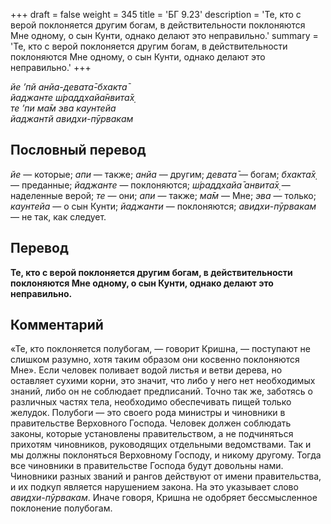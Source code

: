 +++
draft = false
weight = 345
title = 'БГ 9.23'
description = 'Те, кто с верой поклоняется другим богам, в действительности поклоняются Мне одному, о сын Кунти, однако делают это неправильно.'
summary = 'Те, кто с верой поклоняется другим богам, в действительности поклоняются Мне одному, о сын Кунти, однако делают это неправильно.'
+++

_йе ’пй анйа-девата̄-бхакта̄  
йаджанте ш́раддхайа̄нвита̄х̣  
те ’пи ма̄м эва каунтейа  
йаджантй авидхи-пӯрвакам_

## Пословный перевод

_йе_ — которые; _апи_ — также; _анйа_ — другим; _девата̄_ — богам; _бхакта̄х̣_ — преданные; _йаджанте_ — поклоняются; _ш́раддхайа̄_ _анвита̄х̣_ — наделенные верой; _те_ — они; _апи_ — также; _ма̄м_ — Мне; _эва_ — только; _каунтейа_ — о сын Кунти; _йаджанти_ — поклоняются; _авидхи_\-_пӯрвакам_ — не так, как следует.

## Перевод

**Те, кто с верой поклоняется другим богам, в действительности поклоняются Мне одному, о сын Кунти, однако делают это неправильно.**

## Комментарий

«Те, кто поклоняется полубогам, — говорит Кришна, — поступают не слишком разумно, хотя таким образом они косвенно поклоняются Мне». Если человек поливает водой листья и ветви дерева, но оставляет сухими корни, это значит, что либо у него нет необходимых знаний, либо он не соблюдает предписаний. Точно так же, заботясь о различных частях тела, необходимо обеспечивать пищей только желудок. Полубоги — это своего рода министры и чиновники в правительстве Верховного Господа. Человек должен соблюдать законы, которые установлены правительством, а не подчиняться прихотям чиновников, руководящих отдельными ведомствами. Так и мы должны поклоняться Верховному Господу, и никому другому. Тогда все чиновники в правительстве Господа будут довольны нами. Чиновники разных званий и рангов действуют от имени правительства, и их подкуп является нарушением закона. На это указывает слово _авидхи-пӯрвакам_. Иначе говоря, Кришна не одобряет бессмысленное поклонение полубогам.
